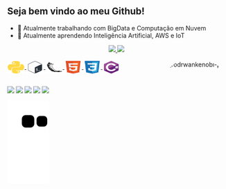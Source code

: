## Seja bem vindo ao meu Github!

- 🔭 Atualmente trabalhando com BigData e Computação em Nuvem
- 🌱 Atualmente aprendendo Inteligência Artificial, AWS e IoT

<div align="center">
  <a href="https://github.com/rodrwankenobi">
  <img height="180em" src="https://github-readme-stats.vercel.app/api?username=rodrwankenobi&show_icons=true&theme=dracula&include_all_commits=true&count_private=true"/>
  <img height="180em" src="https://github-readme-stats.vercel.app/api/top-langs/?username=rodrwankenobi&layout=compact&langs_count=7&theme=dracula"/>
</div>
<div style="display: inline_block"><br>
  <img align="center" alt="rodrwankenobi-python" height="30" width="40" src="https://raw.githubusercontent.com/devicons/devicon/master/icons/python/python-plain.svg">
  <img align="center" alt="rodrwankenobi-bash" height="30" width="40" src="https://raw.githubusercontent.com/devicons/devicon/master/icons/bash/bash-plain.svg">
  <img align="center" alt="rodrwankenobi-flask" height="30" width="40" src="https://raw.githubusercontent.com/devicons/devicon/master/icons/flask/flask-original.svg">
  <img align="center" alt="rodrwankenobi-HTML" height="30" width="40" src="https://raw.githubusercontent.com/devicons/devicon/master/icons/html5/html5-original.svg">
  <img align="center" alt="rodrwankenobi-CSS" height="30" width="40" src="https://raw.githubusercontent.com/devicons/devicon/master/icons/css3/css3-original.svg">
  <img align="center" alt="rodrwankenobi-Csharp" height="30" width="40" src="https://raw.githubusercontent.com/devicons/devicon/master/icons/csharp/csharp-original.svg">
  <img align="right" alt="rodrwankenobi-pic" height="150" style="border-radius:50px;" src="https://miro.medium.com/max/393/0*3UD6TA6COqt_ZRUG.jpg">
</div>
  
##
<div> 
  <a href="https://www.youtube.com/channel/UCz-De5lU9oJay5IOcQBCjWA" target="_blank"><img src="https://img.shields.io/badge/YouTube-FF0000?style=for-the-badge&logo=youtube&logoColor=white" target="_blank"></a>
  <a href="https://www.instagram.com/rodrigo8268/" target="_blank"><img src="https://img.shields.io/badge/-Instagram-%23E4405F?style=for-the-badge&logo=instagram&logoColor=white" target="_blank"></a>
 	<a href="hhttps://www.twitch.tv/rodrwankenobi" target="_blank"><img src="https://img.shields.io/badge/Twitch-9146FF?style=for-the-badge&logo=twitch&logoColor=white" target="_blank"></a>
  <a href = "mailto:rdg8268@gmail.com"><img src="https://img.shields.io/badge/-Gmail-%23333?style=for-the-badge&logo=gmail&logoColor=white" target="_blank"></a>
  <a href="https://www.linkedin.com/in/rodrigo-ferreira-27182325/" target="_blank"><img src="https://img.shields.io/badge/-LinkedIn-%230077B5?style=for-the-badge&logo=linkedin&logoColor=white" target="_blank"></a> 
 
  ![Snake animation](https://github.com/rafaballerini/rafaballerini/blob/output/github-contribution-grid-snake.svg)
 
</div>

